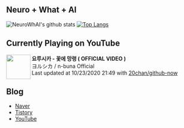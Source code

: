 ## Neuro + What + AI

![NeuroWhAI's github stats](https://github-readme-stats.vercel.app/api?username=neurowhai&count_private=true&show_icons=true)
[![Top Langs](https://github-readme-stats.vercel.app/api/top-langs/?username=neurowhai&layout=compact)](https://github.com/anuraghazra/github-readme-stats)

## Currently Playing on YouTube

[<img align="left" height="65" src="https://yt3.ggpht.com/a/AATXAJyD8SYdT_Rg-adPJZlfdZlzXXXjE23fk_xkI078=s88-c-k-c0xffffffff-no-nd-rj-mo">](https://www.youtube.com/channel/UCRIgIJQWuBJ0Cv_VlU3USNA)

**요루시카 - 꽃에 망령 ( OFFICIAL VIDEO )**  
ヨルシカ / n-buna Official  
Last updated at 10/23/2020 21:49 with [20chan/github-now](https://github.com/20chan/github-now)

## Blog

- [Naver](http://blog.naver.com/neurowhai)
- [Tistory](http://neurowhai.tistory.com/)
- [YouTube](https://www.youtube.com/channel/UCB_v1xU6laBHOeH6z4L-Mtw)
